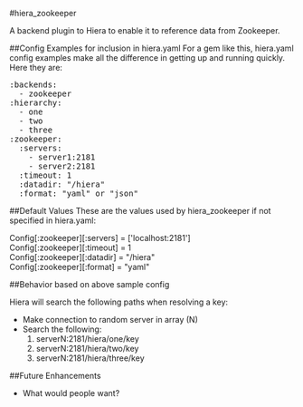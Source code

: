#hiera_zookeeper

A backend plugin to Hiera to enable it to reference data from Zookeeper.

##Config Examples for inclusion in hiera.yaml
For a gem like this, hiera.yaml config examples make all the difference in getting up and running quickly.
Here they are:

<pre>
:backends:
  - zookeeper
:hierarchy:
  - one
  - two
  - three
:zookeeper:
  :servers:
    - server1:2181
    - server2:2181
  :timeout: 1
  :datadir: "/hiera"
  :format: "yaml" or "json"
</pre>

##Default Values
These are the values used by hiera_zookeeper if not specified in hiera.yaml:

Config[:zookeeper][:servers] = ['localhost:2181']<br />
Config[:zookeeper][:timeout] = 1<br />
Config[:zookeeper][:datadir] = "/hiera"<br />
Config[:zookeeper][:format] = "yaml"<br />

##Behavior based on above sample config

Hiera will search the following paths when resolving a key:

  * Make connection to random server in array (N)
  * Search the following:
    1. serverN:2181/hiera/one/key
    2. serverN:2181/hiera/two/key
    3. serverN:2181/hiera/three/key

##Future Enhancements

 * What would people want? 

